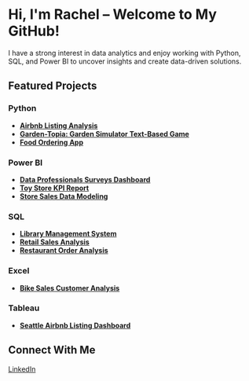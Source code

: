 <h1>Hi, I'm Rachel – Welcome to My GitHub! </h1>
<p>I have a strong interest in data analytics and enjoy working with Python, SQL, and Power BI to uncover insights and create data-driven solutions.</p>

<h2> Featured Projects</h2>

<h3> Python</h3>
<ul>
  <li><a href="https://github.com/philoooo/Projects/blob/main/Airbnb.ipynb"><b>Airbnb Listing Analysis</b></a></li>
  <li><a href="https://github.com/philoooo/DataQuest/blob/main/GardenTopia.ipynb"><b>Garden-Topia: Garden Simulator Text-Based Game</b></a></li>
  <li><a href="https://github.com/philoooo/DataQuest/blob/main/QuickEatz.ipynb"><b>Food Ordering App</b></a></li>
</ul>

<h3> Power BI</h3>
<ul>
  <li><a href="https://github.com/philoooo/Power-BI-Survey-Data-"><b>Data Professionals Surveys Dashboard</b></a></li>
  <li><a href="https://drive.google.com/file/d/1wp2P1sflpjU3sshp1laXSMC9QOY_ArS6/view?usp=drive_link"><b>Toy Store KPI Report</b></a></li>
  <li><a href="https://drive.google.com/file/d/1e_zpG72L79UUOtFAm0twkTmSKe_xTU6u/view?usp=sharing"><b>Store Sales Data Modeling</b></a></li>
</ul>

<h3> SQL</h3>
<ul>
  <li><a href="https://github.com/philoooo/Library-Management-System"><b>Library Management System</b></a></li>
  <li><a href="https://github.com/philoooo/Retail-Sales-P1/blob/main/README.md"><b>Retail Sales Analysis</b></a></li>
  <li><a href="https://github.com/philoooo/Restaurant-Order-Analysis-in-SQL/blob/main/Resturant%20Data%20Analysis.sql"><b>Restaurant Order Analysis</b></a></li>
</ul>

</ul>
<h3> Excel</h3>
<ul>
<li><a href="https://github.com/philoooo/Bike-Sales-Dashboard/blob/main/README.md"><b>Bike Sales Customer Analysis</b></a></li>
</ul>

</ul>
<h3> Tableau</h3>
<ul>
<li><a href="https://github.com/philoooo/Tableau-Airbnb-Listings/blob/main/README.md"><b>Seattle Airbnb Listing Dashboard</b></a></li>
</ul>
 
<h2> Connect With Me</h2>
<p>
  <a href="https://www.linkedin.com/in/rachel-curran-ba23a7303" target="_blank">LinkedIn</a>
</p>


